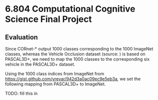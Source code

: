 # 6.804 Computational Cognitive Science Final Project

## Evaluation

Since CORnet-\* output 1000 classes corresponding to the 1000 ImageNet classes,
whereas the Vehicle Occlusion dataset (source: ) is based on PASCAL3D+, we need
to map the 1000 classes to the corresponding six vehicle in the PASCAL3D+ dataset.

Using the 1000 class indices from ImageNet from https://gist.github.com/yrevar/942d3a0ac09ec9e5eb3a, we set the following mapping from PASCAL3D+ to ImageNet.

TODO: fill this in
